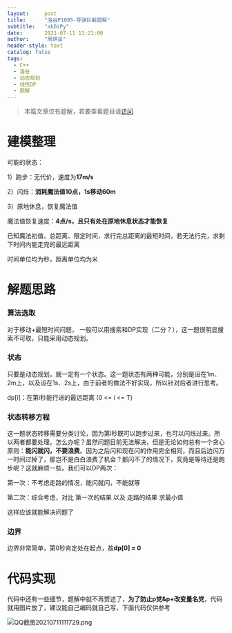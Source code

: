 ```yaml
---
layout:     post
title:      "洛谷P1095-导弹拦截题解"
subtitle:   "akDiPy"
date:       2021-07-11 11:21:00
author:     "周琪岳"
header-style: text
catalog: false
tags: 
  - C++
  - 洛谷
  - 动态规划
  - 线性DP
  - 题解
---
```

> 本篇文章仅有题解，若要查看题目请[访问](https://www.luogu.com.cn/problem/P1095)

# 建模整理

可能的状态：

1）跑步：无代价，速度为**17m/s**

2）闪烁：**消耗魔法值10点，1s移动60m**

3）原地休息，恢复魔法值

魔法值恢复速度：**4点/s，且只有处在原地休息状态才能恢复**

已知魔法初值、总距离、限定时间，求行完总距离的最短时间，若无法行完，求剩下时间内能走完的最远距离

时间单位均为秒，距离单位均为米

# 解题思路

### 算法选取

对于移动+最短时间问题， 一般可以用搜索和DP实现（二分？），这一题很明显搜索不可取，只能采用动态规划。

### 状态

只要是动态规划，就一定有一个状态。这一题状态有两种可能，分别是设在1m、2m上，以及设在1s、2s上，由于前者的做法不好实现，所以针对后者进行思考。

dp[i]：在第i秒能行进的最远距离 (0 <= i <= T)

### 状态转移方程

这一题状态转移需要分类讨论，因为第i秒既可以跑步过来，也可以闪烁过来。所以两者都要处理。怎么办呢？虽然问题目前无法解决，但是无论如何总有一个贪心原则：**能闪就闪，不要浪费**。因为之后闪和现在闪的作用完全相同，而且后边闪万一时间过掉了，那岂不是白白浪费了机会？那闪不了的情况下，究竟是等待还是跑步呢？这就麻烦一些。我们可以DP两次：

第一次：不考虑走路的情况，能闪就闪，不能就等

第二次：综合考虑，对比 第一次的结果 以及 走路的结果 求最小值

这样应该就能解决问题了

### 边界

边界非常简单，第0秒肯定处在起点，故**dp[0] = 0**

# 代码实现

代码中还有一些细节，题解中就不再赘述了，**为了防止p党&p+改变量名党**，代码就用图片放了，建议能自己编码就自己写，下面代码仅供参考



![QQ截图20210711111729.png](https://i.loli.net/2021/07/11/KSIFl5Pj4rL7gp2.png)


